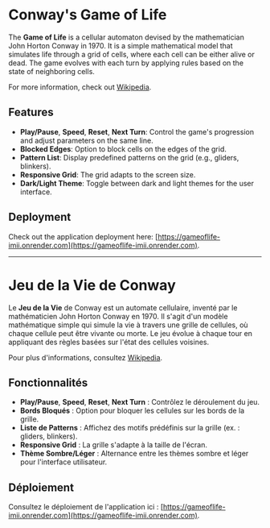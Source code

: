 # Conway's Game of Life

The **Game of Life** is a cellular automaton devised by the mathematician John Horton Conway in 1970. It is a simple mathematical model that simulates life through a grid of cells, where each cell can be either alive or dead. The game evolves with each turn by applying rules based on the state of neighboring cells.

For more information, check out [Wikipedia](https://en.wikipedia.org/wiki/Conway%27s_Game_of_Life).

## Features

- **Play/Pause**, **Speed**, **Reset**, **Next Turn**: Control the game's progression and adjust parameters on the same line.
- **Blocked Edges**: Option to block cells on the edges of the grid.
- **Pattern List**: Display predefined patterns on the grid (e.g., gliders, blinkers).
- **Responsive Grid**: The grid adapts to the screen size.
- **Dark/Light Theme**: Toggle between dark and light themes for the user interface.

## Deployment

Check out the application deployment here: [https://gameoflife-imii.onrender.com](https://gameoflife-imii.onrender.com).

---

# Jeu de la Vie de Conway

Le **Jeu de la Vie** de Conway est un automate cellulaire, inventé par le mathématicien John Horton Conway en 1970. Il s'agit d'un modèle mathématique simple qui simule la vie à travers une grille de cellules, où chaque cellule peut être vivante ou morte. Le jeu évolue à chaque tour en appliquant des règles basées sur l'état des cellules voisines.

Pour plus d'informations, consultez [Wikipedia](https://fr.wikipedia.org/wiki/Jeu_de_la_vie).

## Fonctionnalités

- **Play/Pause**, **Speed**, **Reset**, **Next Turn** : Contrôlez le déroulement du jeu.
- **Bords Bloqués** : Option pour bloquer les cellules sur les bords de la grille.
- **Liste de Patterns** : Affichez des motifs prédéfinis sur la grille (ex. : gliders, blinkers).
- **Responsive Grid** : La grille s'adapte à la taille de l'écran.
- **Thème Sombre/Léger** : Alternance entre les thèmes sombre et léger pour l'interface utilisateur.

## Déploiement

Consultez le déploiement de l'application ici : [https://gameoflife-imii.onrender.com](https://gameoflife-imii.onrender.com).
